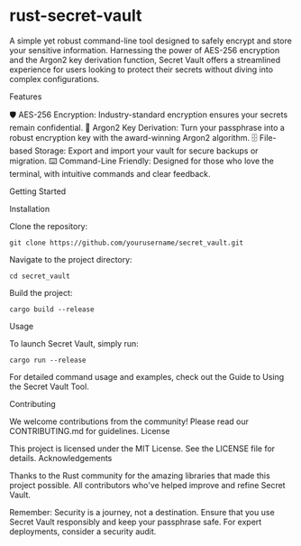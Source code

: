 # rust-secret-vault

A simple yet robust command-line tool designed to safely encrypt and store your sensitive information. 
Harnessing the power of AES-256 encryption and the Argon2 key derivation function, Secret Vault offers a streamlined experience for users looking to protect their secrets without diving into complex configurations.

Features

  🛡 AES-256 Encryption: Industry-standard encryption ensures your secrets remain confidential.
  🔑 Argon2 Key Derivation: Turn your passphrase into a robust encryption key with the award-winning Argon2 algorithm.
  🗄 File-based Storage: Export and import your vault for secure backups or migration.
  ⌨ Command-Line Friendly: Designed for those who love the terminal, with intuitive commands and clear feedback.

Getting Started

Installation

   Clone the repository:

    git clone https://github.com/yourusername/secret_vault.git

Navigate to the project directory:

    cd secret_vault

Build the project:

    cargo build --release

Usage

To launch Secret Vault, simply run:

    cargo run --release

For detailed command usage and examples, check out the Guide to Using the Secret Vault Tool.

Contributing

We welcome contributions from the community! Please read our CONTRIBUTING.md for guidelines.
License

This project is licensed under the MIT License. See the LICENSE file for details.
Acknowledgements

Thanks to the Rust community for the amazing libraries that made this project possible.
All contributors who've helped improve and refine Secret Vault.

Remember: Security is a journey, not a destination. Ensure that you use Secret Vault responsibly and keep your passphrase safe. For expert deployments, consider a security audit.
